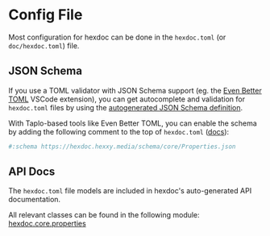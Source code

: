 # Config File

Most configuration for hexdoc can be done in the `hexdoc.toml` (or `doc/hexdoc.toml`) file.

## JSON Schema

If you use a TOML validator with JSON Schema support (eg. the [Even Better TOML](https://marketplace.visualstudio.com/items?itemName=tamasfe.even-better-toml) VSCode extension), you can get autocomplete and validation for `hexdoc.toml` files by using the [autogenerated JSON Schema definition](https://hexdoc.hexxy.media/schema/core/Properties.json).

With Taplo-based tools like Even Better TOML, you can enable the schema by adding the following comment to the top of `hexdoc.toml` ([docs](https://taplo.tamasfe.dev/configuration/directives.html#the-schema-directive)):

```toml
#:schema https://hexdoc.hexxy.media/schema/core/Properties.json
```

## API Docs

The `hexdoc.toml` file models are included in hexdoc's auto-generated API documentation.

All relevant classes can be found in the following module: [hexdoc.core.properties](static:///docs/api/hexdoc/core/properties.html)
